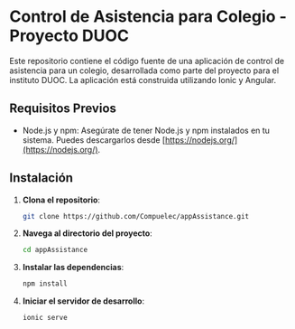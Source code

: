 # Control de Asistencia para Colegio - Proyecto DUOC

Este repositorio contiene el código fuente de una aplicación de control de asistencia para un colegio, desarrollada como parte del proyecto para el instituto DUOC. La aplicación está construida utilizando Ionic y Angular.

## Requisitos Previos

- Node.js y npm: Asegúrate de tener Node.js y npm instalados en tu sistema. Puedes descargarlos desde [https://nodejs.org/](https://nodejs.org/).

## Instalación

1. **Clona el repositorio**: 

   ```bash
   git clone https://github.com/Compuelec/appAssistance.git
   ```

2. **Navega al directorio del proyecto**:
   
    ```bash
    cd appAssistance
    ```

3. **Instalar las dependencias**:

    ```bash
    npm install
    ```
4. **Iniciar el servidor de desarrollo**:

    ```bash
    ionic serve
    ```



